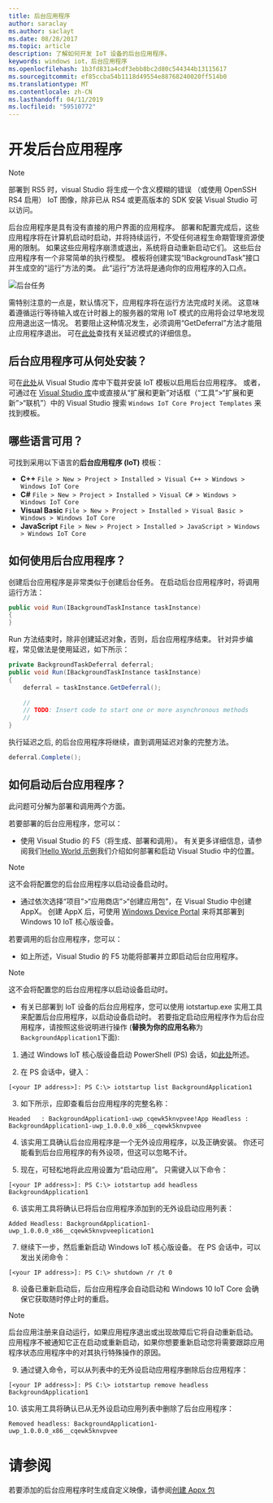 ```yaml
---
title: 后台应用程序
author: saraclay
ms.author: saclayt
ms.date: 08/28/2017
ms.topic: article
description: 了解如何开发 IoT 设备的后台应用程序。
keywords: windows iot，后台应用程序
ms.openlocfilehash: 1b3fd831a4cdf3ebb8bc2d80c544344b13115617
ms.sourcegitcommit: ef85ccba54b1118d49554e88768240020ff514b0
ms.translationtype: MT
ms.contentlocale: zh-CN
ms.lasthandoff: 04/11/2019
ms.locfileid: "59510772"
---
```

# <a name="developing-background-applications"></a>开发后台应用程序

> [!NOTE]
> 部署到 RS5 时，visual Studio 将生成一个含义模糊的错误 （或使用 OpenSSH RS4 启用） IoT 图像，除非已从 RS4 或更高版本的 SDK 安装 Visual Studio 可以访问。

后台应用程序是具有没有直接的用户界面的应用程序。 部署和配置完成后，这些应用程序将在计算机启动时启动，并将持续运行，不受任何进程生命期管理资源使用的限制。 如果这些应用程序崩溃或退出，系统将自动重新启动它们。
这些后台应用程序有一个非常简单的执行模型。 模板将创建实现“IBackgroundTask”接口并生成空的“运行”方法的类。 此“运行”方法将是通向你的应用程序的入口点。

![后台任务](../media/BackgroundApplications/backgroundTaskScreenshot.png)

需特别注意的一点是，默认情况下，应用程序将在运行方法完成时关闭。 这意味着遵循运行等待输入或在计时器上的服务器的常用 IoT 模式的应用将会过早地发现应用退出这一情况。 若要阻止这种情况发生，必须调用“GetDeferral”方法才能阻止应用程序退出。 可在[此处](https://docs.microsoft.com/uwp/api/Windows.ApplicationModel.Background.BackgroundTaskDeferral)查找有关延迟模式的详细信息。

## <a name="where-can-background-applications-be-installed-from"></a>后台应用程序可从何处安装？ 

可在[此处](https://go.microsoft.com/fwlink/?linkid=847472)从 Visual Studio 库中下载并安装 IoT 模板以启用后台应用程序。  或者，可通过在 [Visual Studio 库](https://visualstudiogallery.msdn.microsoft.com/)中或直接从“扩展和更新”对话框（“工具”>“扩展和更新”>“联机”）中的 Visual Studio 搜索 `Windows IoT Core Project Templates` 来找到模板。

## <a name="what-languages-are-available"></a>哪些语言可用？

可找到采用以下语言的**后台应用程序 (IoT)** 模板：

* **C++** `File > New > Project > Installed > Visual C++ > Windows > Windows IoT Core`
* **C#** `File > New > Project > Installed > Visual C# > Windows > Windows IoT Core`
* **Visual Basic** `File > New > Project > Installed > Visual Basic > Windows > Windows IoT Core`
* **JavaScript** `File > New > Project > Installed > JavaScript > Windows > Windows IoT Core`

## <a name="how-are-background-applications-used"></a>如何使用后台应用程序？ 

创建后台应用程序是非常类似于创建后台任务。  在启动后台应用程序时，将调用运行方法：

```csharp
public void Run(IBackgroundTaskInstance taskInstance)
{
}
```

Run 方法结束时，除非创建延迟对象，否则，后台应用程序结束。 针对异步编程，常见做法是使用延迟，如下所示：

```csharp
private BackgroundTaskDeferral deferral;
public void Run(IBackgroundTaskInstance taskInstance)
{
    deferral = taskInstance.GetDeferral();
    
    //
    // TODO: Insert code to start one or more asynchronous methods
    //
}
```

执行延迟之后, 的后台应用程序将继续，直到调用延迟对象的完整方法。

```csharp
deferral.Complete();
```

## <a name="how-do-background-applications-start"></a>如何启动后台应用程序？

此问题可分解为部署和调用两个方面。  

若要部署的后台应用程序，您可以：

* 使用 Visual Studio 的 F5（将生成、部署和调用）。  有关更多详细信息，请参阅我们[Hello World 示例](https://github.com/Microsoft/Windows-iotcore-samples/tree/master/Samples/HelloWorld)我们介绍如何部署和启动 Visual Studio 中的位置。

> [!NOTE]
> 这不会将配置您的后台应用程序以启动设备启动时。

* 通过依次选择“项目”>“应用商店”>“创建应用包”，在 Visual Studio 中创建 AppX。  创建 AppX 后，可使用 [Windows Device Portal](../manage-your-device/DevicePortal.md) 来将其部署到 Windows 10 IoT 核心版设备。

若要调用的后台应用程序，您可以：

* 如上所述，Visual Studio 的 F5 功能将部署并立即启动后台应用程序。

> [!NOTE]
> 这不会将配置您的后台应用程序以启动设备启动时。

* 有关已部署到 IoT 设备的后台应用程序，您可以使用 iotstartup.exe 实用工具来配置后台应用程序，以启动设备启动时。  若要指定启动应用程序作为后台应用程序，请按照这些说明进行操作 (**替换为你的应用名称**为`BackgroundApplication1`下面):

1. 通过 Windows IoT 核心版设备启动 PowerShell (PS) 会话，如[此处](../connect-your-device/PowerShell.md)所述。

2. 在 PS 会话中，键入：
            
`[<your IP address>]: PS C:\> iotstartup list BackgroundApplication1`

3. 如下所示，应即查看后台应用程序的完整名称：

`Headed   : BackgroundApplication1-uwp_cqewk5knvpvee!App
Headless : BackgroundApplication1-uwp_1.0.0.0_x86__cqewk5knvpvee`

4. 该实用工具确认后台应用程序是一个无外设应用程序，以及正确安装。  你还可能看到后台应用程序的有外设项，但这可以忽略不计。

5. 现在，可轻松地将此应用设置为“启动应用”。 只需键入以下命令：

`[<your IP address>]: PS C:\> iotstartup add headless BackgroundApplication1`

6. 该实用工具将确认已将后台应用程序添加到的无外设启动应用列表：

`Added Headless: BackgroundApplication1-uwp_1.0.0.0_x86__cqewk5knvpveeplication1`

7. 继续下一步，然后重新启动 Windows IoT 核心版设备。 在 PS 会话中，可以发出关闭命令：

`[<your IP address>]: PS C:\> shutdown /r /t 0`

8. 设备已重新启动后，后台应用程序会自动启动和 Windows 10 IoT Core 会确保它获取随时停止时的重启。  

> [!NOTE]
> 后台应用注册来自动运行，如果应用程序退出或出现故障后它将自动重新启动。  应用程序不被通知它正在启动或重新启动，如果你想要重新启动您将需要跟踪应用程序状态应用程序中的对其执行特殊操作的原因。

9. 通过键入命令，可以从列表中的无外设启动应用程序删除后台应用程序：

`[<your IP address>]: PS C:\> iotstartup remove headless BackgroundApplication1`

10. 该实用工具将确认已从无外设启动应用列表中删除了后台应用程序：

`Removed headless: BackgroundApplication1-uwp_1.0.0.0_x86__cqewk5knvpvee`

# <a name="see-also"></a>请参阅
若要添加的后台应用程序时生成自定义映像，请参阅[创建 Appx 包](../build-your-image/createinstallpackage.md)

